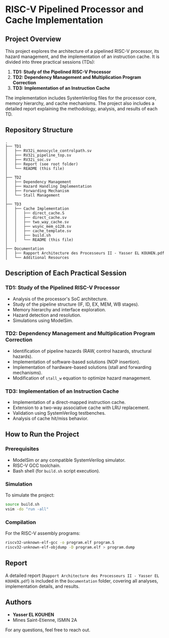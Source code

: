 # RISC-V Pipelined Processor and Cache Implementation

## Project Overview
This project explores the architecture of a pipelined RISC-V processor, its hazard management, and the implementation of an instruction cache. It is divided into three practical sessions (TDs):

1. **TD1: Study of the Pipelined RISC-V Processor**
2. **TD2: Dependency Management and Multiplication Program Correction**
3. **TD3: Implementation of an Instruction Cache**

The implementation includes SystemVerilog files for the processor core, memory hierarchy, and cache mechanisms. The project also includes a detailed report explaining the methodology, analysis, and results of each TD.

## Repository Structure

```
.
├── TD1
│   ├── RV32i_monocycle_controlpath.sv
│   ├── RV32i_pipeline_top.sv
│   ├── RV32i_soc.sv
│   ├── Report (see root folder)
│   └── README (this file)
│
├── TD2
│   ├── Dependency Management
│   ├── Hazard Handling Implementation
│   ├── Forwarding Mechanism
│   └── Stall Management
│
├── TD3
│   ├── Cache Implementation
│   │   ├── direct_cache.S
│   │   ├── direct_cache.sv
│   │   ├── two_way_cache.sv
│   │   ├── wsync_mem_o128.sv
│   │   ├── cache_template.sv
│   │   ├── build.sh
│   │   └── README (this file)
│
├── Documentation
│   ├── Rapport Architecture des Processeurs II - Yasser EL KOUHEN.pdf
│   └── Additional Resources
```

## Description of Each Practical Session

### TD1: Study of the Pipelined RISC-V Processor
- Analysis of the processor's SoC architecture.
- Study of the pipeline structure (IF, ID, EX, MEM, WB stages).
- Memory hierarchy and interface exploration.
- Hazard detection and resolution.
- Simulations using ModelSim.

### TD2: Dependency Management and Multiplication Program Correction
- Identification of pipeline hazards (RAW, control hazards, structural hazards).
- Implementation of software-based solutions (NOP insertion).
- Implementation of hardware-based solutions (stall and forwarding mechanisms).
- Modification of `stall_w` equation to optimize hazard management.

### TD3: Implementation of an Instruction Cache
- Implementation of a direct-mapped instruction cache.
- Extension to a two-way associative cache with LRU replacement.
- Validation using SystemVerilog testbenches.
- Analysis of cache hit/miss behavior.

## How to Run the Project

### Prerequisites
- ModelSim or any compatible SystemVerilog simulator.
- RISC-V GCC toolchain.
- Bash shell (for `build.sh` script execution).

### Simulation
To simulate the project:
```bash
source build.sh
vsim -do "run -all"
```

### Compilation
For the RISC-V assembly programs:
```bash
riscv32-unknown-elf-gcc -o program.elf program.S
riscv32-unknown-elf-objdump -D program.elf > program.dump
```

## Report
A detailed report (`Rapport Architecture des Processeurs II - Yasser EL KOUHEN.pdf`) is included in the `Documentation` folder, covering all analyses, implementation details, and results.

## Authors
- **Yasser EL KOUHEN**
- Mines Saint-Etienne, ISMIN 2A

For any questions, feel free to reach out.

